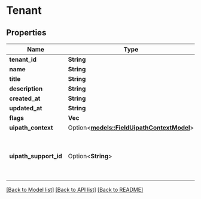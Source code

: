 # Tenant

## Properties

Name | Type | Description | Notes
------------ | ------------- | ------------- | -------------
**tenant_id** | **String** |  | 
**name** | **String** |  | 
**title** | **String** |  | 
**description** | **String** |  | 
**created_at** | **String** |  | 
**updated_at** | **String** |  | 
**flags** | **Vec<String>** |  | 
**uipath_context** | Option<[**models::FieldUipathContextModel**](FieldUipathContextModel.md)> |  | 
**uipath_support_id** | Option<**String**> | Support ID/Licence Code that links user with UiPath support | 

[[Back to Model list]](../README.md#documentation-for-models) [[Back to API list]](../README.md#documentation-for-api-endpoints) [[Back to README]](../README.md)


